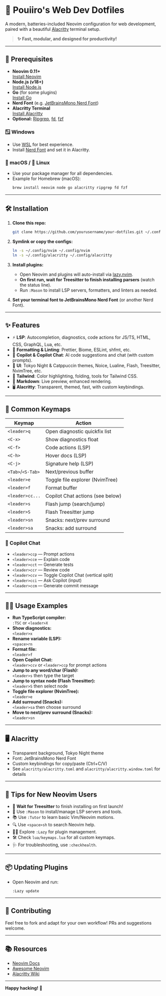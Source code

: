 # 🦄 Pouiiro's Web Dev Dotfiles

A modern, batteries-included Neovim configuration for web development, paired with a beautiful [Alacritty](https://github.com/alacritty/alacritty) terminal setup.

> **✨ Fast, modular, and designed for productivity!**

---

## 🚀 Prerequisites

- **Neovim 0.11+**  
  [Install Neovim](https://github.com/neovim/neovim/wiki/Installing-Neovim)
- **Node.js (v18+)**  
  [Install Node.js](https://nodejs.org/en/download/)
- **Go** (for some plugins)  
  [Install Go](https://go.dev/doc/install)
- **Nerd Font** (e.g. [JetBrainsMono Nerd Font](https://www.nerdfonts.com/font-downloads))
- **Alacritty Terminal**  
  [Install Alacritty](https://github.com/alacritty/alacritty#installation)
- **Optional:** [Ripgrep](https://github.com/BurntSushi/ripgrep), [fd](https://github.com/sharkdp/fd), [fzf](https://github.com/junegunn/fzf)

### 🪟 Windows

- Use [WSL](https://learn.microsoft.com/en-us/windows/wsl/install) for best experience.
- Install [Nerd Font](https://www.nerdfonts.com/font-downloads) and set it in Alacritty.

### 🍏 macOS / 🐧 Linux

- Use your package manager for all dependencies.
- Example for Homebrew (macOS):
  ```sh
  brew install neovim node go alacritty ripgrep fd fzf
  ```

---

## 🛠️ Installation

1. **Clone this repo:**

   ```sh
   git clone https://github.com/yourusername/your-dotfiles.git ~/.config
   ```

2. **Symlink or copy the configs:**

   ```sh
   ln -s ~/.config/nvim ~/.config/nvim
   ln -s ~/.config/alacritty ~/.config/alacritty
   ```

3. **Install plugins:**

   - Open Neovim and plugins will auto-install via [lazy.nvim](https://github.com/folke/lazy.nvim).
   - **On first run, wait for Treesitter to finish installing parsers** (watch the status line).
   - Run `:Mason` to install LSP servers, formatters, and linters as needed.

4. **Set your terminal font to JetBrainsMono Nerd Font** (or another Nerd Font).

---

## ✨ Features

- ⚡ **LSP**: Autocompletion, diagnostics, code actions for JS/TS, HTML, CSS, GraphQL, Lua, etc.
- 🧹 **Formatting & Linting**: Prettier, Biome, ESLint, shfmt, etc.
- 🤖 **Copilot & Copilot Chat**: AI code suggestions and chat (with custom prompts).
- 🎨 **UI**: Tokyo Night & Catppuccin themes, Noice, Lualine, Flash, Treesitter, NvimTree, etc.
- 🌈 **Tailwind**: Color highlighting, folding, tools for Tailwind CSS.
- 📝 **Markdown**: Live preview, enhanced rendering.
- 🖥️ **Alacritty**: Transparent, themed, fast, with custom keybindings.

---

## 🎹 Common Keymaps

| Keymap            | Action                           |
| ----------------- | -------------------------------- |
| `<leader>q`       | Open diagnostic quickfix list    |
| `<C-x>`           | Show diagnostics float           |
| `<C-f>`           | Code actions (LSP)               |
| `<C-h>`           | Hover docs (LSP)                 |
| `<C-j>`           | Signature help (LSP)             |
| `<Tab>`/`<S-Tab>` | Next/previous buffer             |
| `<leader>e`       | Toggle file explorer (NvimTree)  |
| `<leader>f`       | Format buffer                    |
| `<leader>cc...`   | Copilot Chat actions (see below) |
| `<leader>s`       | Flash jump (search/jump)         |
| `<leader>S`       | Flash Treesitter jump            |
| `<leader>sn`      | Snacks: next/prev surround       |
| `<leader>sa`      | Snacks: add surround             |

### 🤖 Copilot Chat

- `<leader>ccp` — Prompt actions
- `<leader>cce` — Explain code
- `<leader>cct` — Generate tests
- `<leader>ccr` — Review code
- `<leader>ccv` — Toggle Copilot Chat (vertical split)
- `<leader>cci` — Ask Copilot (input)
- `<leader>ccm` — Generate commit message

---

## 🧑‍💻 Usage Examples

- **Run TypeScript compiler:**  
  `:TSC` or `<leader>X`
- **Show diagnostics:**  
  `<leader>x`
- **Rename variable (LSP):**  
  `<space>rn`
- **Format file:**  
  `<leader>f`
- **Open Copilot Chat:**  
  `<leader>ccv` or `<leader>ccp` for prompt actions
- **Jump to any word/char (Flash):**  
  `<leader>s` then type the target
- **Jump to syntax node (Flash Treesitter):**  
  `<leader>S` then select node
- **Toggle file explorer (NvimTree):**  
  `<leader>e`
- **Add surround (Snacks):**  
  `<leader>sa` then choose surround
- **Move to next/prev surround (Snacks):**  
  `<leader>sn`

---

## 🖥️ Alacritty

- Transparent background, Tokyo Night theme
- Font: JetBrainsMono Nerd Font
- Custom keybindings for copy/paste (Ctrl+C/V)
- See `alacritty/alacritty.toml` and `alacritty/alacritty.window.toml` for details

---

## 📝 Tips for New Neovim Users

- 🚦 **Wait for Treesitter** to finish installing on first launch!
- 🧩 Use `:Mason` to install/manage LSP servers and tools.
- 📚 Use `:Tutor` to learn basic Vim/Neovim motions.
- 🔍 Use `<space>sh` to search Neovim help.
- 🧑‍🔧 Explore `:Lazy` for plugin management.
- 🛠️ Check `lua/keymaps.lua` for all custom keymaps.
- 🩺 For troubleshooting, use `:checkhealth`.

---

## 📦 Updating Plugins

- Open Neovim and run:
  ```
  :Lazy update
  ```

---

## 🤝 Contributing

Feel free to fork and adapt for your own workflow! PRs and suggestions welcome.

---

## 📚 Resources

- [Neovim Docs](https://neovim.io/doc/)
- [Awesome Neovim](https://github.com/rockerBOO/awesome-neovim)
- [Alacritty Wiki](https://github.com/alacritty/alacritty/wiki)

---

**Happy hacking!** 🚀
